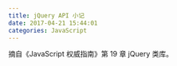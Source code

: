 ```yaml
---
title: jQuery API 小记
date: 2017-04-21 15:44:01
categories: JavaScript
---
```

摘自《JavaScript 权威指南》第 19 章 jQuery 类库。<!-- more -->
